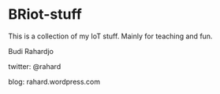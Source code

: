 # BRiot-stuff
This is a collection of my IoT stuff.
Mainly for teaching and fun.

Budi Rahardjo

twitter: @rahard

blog: rahard.wordpress.com
